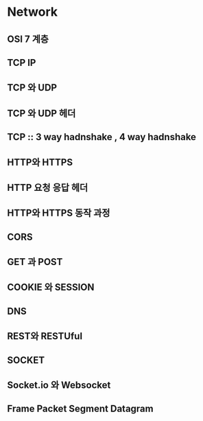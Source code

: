 Network
=============

OSI 7 계층
-----

TCP IP
-----

TCP 와 UDP
-----

TCP 와 UDP 헤더
-----

TCP :: 3 way hadnshake , 4 way hadnshake
-----

HTTP와 HTTPS
-----

HTTP 요청 응답 헤더
-----

HTTP와 HTTPS 동작 과정
-----

CORS
-----

GET 과 POST
-----

COOKIE 와 SESSION
-----

DNS
-----

REST와 RESTUful
-----

SOCKET
-----

Socket.io 와  Websocket
-----

Frame Packet Segment Datagram
-----